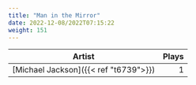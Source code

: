 ```yaml
---
title: "Man in the Mirror"
date: 2022-12-08/2022T07:15:22
weight: 151
---
```




 Artist | Plays 
----- | -----:
[Michael Jackson]({{< ref "t6739">}}) | 1
